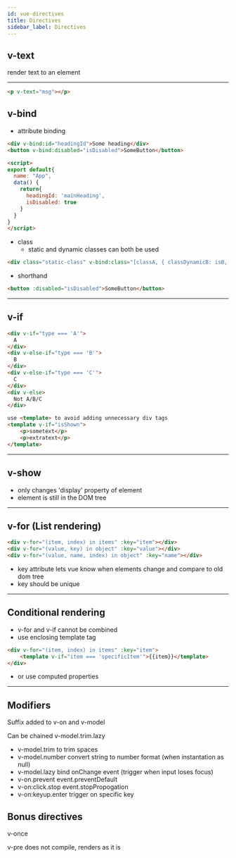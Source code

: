 ```yaml
---
id: vue-directives
title: Directives
sidebar_label: Directives
---
```


## v-text

render text to an element

---


```html
<p v-text="msg"></p>
```

## v-bind

- attribute binding

```html
<div v-bind:id="headingId">Some heading</div>
<button v-bind:disabled="isDisabled">SomeButton</button>

<script>
export default{
  name: "App",
  data() {
    return{
      headingId: 'mainHeading',
      isDisabled: true
    }
  }
}
</script>
```

- class
  - static and dynamic classes can both be used

```html
<div class="static-class" v-bind:class="[classA, { classDynamicB: isB, classDynamicC: isC }]">
```

- shorthand

```html
<button :disabled="isDisabled">SomeButton</button>
```

---

## v-if

```html
<div v-if="type === 'A'">
  A
</div>
<div v-else-if="type === 'B'">
  B
</div>
<div v-else-if="type === 'C'">
  C
</div>
<div v-else>
  Not A/B/C
</div>

use <template> to avoid adding unnecessary div tags
<template v-if="isShown">
	<p>sometext</p>
	<p>extratext</p>
</template>
```

---

## v-show

- only changes 'display' property of element
- element is still in the DOM tree

---

## v-for (List rendering)

```html
<div v-for="(item, index) in items" :key="item"></div>
<div v-for="(value, key) in object" :key="value"></div>
<div v-for="(value, name, index) in object" :key="name"></div>
```

- key attribute lets vue know when elements change and compare to old dom tree
- key should be unique

---

## Conditional rendering

- v-for and v-if cannot be combined
- use enclosing template tag

```html
<div v-for="(item, index) in items" :key="item">
	<template v-if="item === 'specificItem'">{{item}}</template>
</div>
```

- or use computed properties

---

## Modifiers

Suffix added to v-on and v-model

Can be chained v-model.trim.lazy

- v-model.trim to trim spaces
- v-model.number convert string to number format (when instantation as null)
- v-model.lazy bind onChange event (trigger when input loses focus)
- v-on.prevent event.preventDefault
- v-on:click.stop event.stopPropogation
- v-on:keyup.enter trigger on specific key

## Bonus directives

v-once

v-pre does not compile, renders as it is
